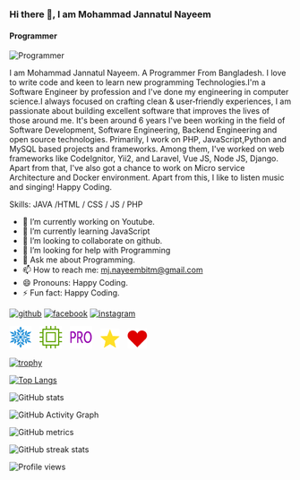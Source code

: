 ### Hi there 👋, I am Mohammad Jannatul Nayeem
#### Programmer
![Programmer](https://scontent.fdac27-2.fna.fbcdn.net/v/t39.30808-6/288863436_581135543704994_6974785474603472504_n.jpg?_nc_cat=103&ccb=1-7&_nc_sid=e3f864&_nc_ohc=ow_AnP0juVUAX_CJlXy&_nc_ht=scontent.fdac27-2.fna&oh=00_AT8WjF7TuVt0TU1YmCtZyGFzfTrT1fQH6JjYfh_-IAiSBw&oe=62D3DD06)

I am Mohammad Jannatul Nayeem. A Programmer From Bangladesh. I love to write code and keen to  learn new programming Technologies.I'm a Software Engineer by profession and I've done my engineering in computer science.I always focused on crafting clean & user‑friendly experiences, I am passionate about building excellent software that improves the lives of those around me. It's been around 6 years I've been working in the field of Software Development, Software Engineering, Backend Engineering and open source technologies. Primarily, I work on PHP, JavaScript,Python and MySQL based projects and frameworks. Among them, I've worked on web frameworks like CodeIgnitor, Yii2, and Laravel, Vue JS, Node JS, Django. Apart from that, I've also got a chance to work on Micro service Architecture and Docker environment. Apart from this, I like to listen music and singing! Happy Coding.


Skills:  JAVA /HTML / CSS / JS / PHP

- 🔭 I’m currently working on Youtube. 
- 🌱 I’m currently learning JavaScript 
- 👯 I’m looking to collaborate on github. 
- 🤔 I’m looking for help with Programming 
- 💬 Ask me about Programming. 
- 📫 How to reach me: mj.nayeembitm@gmail.com 
- 😄 Pronouns: Happy Coding. 
- ⚡ Fun fact: Happy  Coding. 


[<img src='https://cdn.jsdelivr.net/npm/simple-icons@3.0.1/icons/github.svg' alt='github' height='40'>](https://github.com/engrnayeem)  [<img src='https://cdn.jsdelivr.net/npm/simple-icons@3.0.1/icons/facebook.svg' alt='facebook' height='40'>](https://www.facebook.com/engr.mohammadjannatulnayeem)  [<img src='https://cdn.jsdelivr.net/npm/simple-icons@3.0.1/icons/instagram.svg' alt='instagram' height='40'>](https://www.instagram.com/engineernayeem/)  

<a href='https://archiveprogram.github.com/'><img src='https://raw.githubusercontent.com/acervenky/animated-github-badges/master/assets/acbadge.gif' width='40' height='40'></a> <a href='https://docs.github.com/en/developers'><img src='https://raw.githubusercontent.com/acervenky/animated-github-badges/master/assets/devbadge.gif' width='40' height='40'></a> <a href='https://github.com/pricing'><img src='https://raw.githubusercontent.com/acervenky/animated-github-badges/master/assets/pro.gif' width='40' height='40'></a> <a href='https://stars.github.com/'><img src='https://raw.githubusercontent.com/acervenky/animated-github-badges/master/assets/starbadge.gif' width='35' height='35'></a> <a href='https://docs.github.com/en/github/supporting-the-open-source-community-with-github-sponsors'><img src='https://raw.githubusercontent.com/acervenky/animated-github-badges/master/assets/sponsorbadge.gif' width='35' height='35'></a> 

[![trophy](https://github-profile-trophy.vercel.app/?username=engrnayeem)](https://github.com/ryo-ma/github-profile-trophy)

[![Top Langs](https://github-readme-stats.vercel.app/api/top-langs/?username=engrnayeem)](https://github.com/anuraghazra/github-readme-stats)

![GitHub stats](https://github-readme-stats.vercel.app/api?username=engrnayeem&show_icons=true&count_private=true)  

![GitHub Activity Graph](https://activity-graph.herokuapp.com/graph?username=engrnayeem)  

![GitHub metrics](https://metrics.lecoq.io/engrnayeem)  

![GitHub streak stats](https://github-readme-streak-stats.herokuapp.com/?user=engrnayeem)  

![Profile views](https://gpvc.arturio.dev/engrnayeem)  
